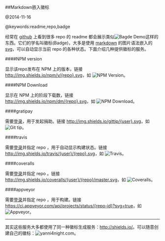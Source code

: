 ##Markdown嵌入徽标

@2014-11-16

@keywords:readme,repo,badge

经常在 [github](https://github.com/) 上看到很多 repo 的 readme 都会展示类似![Bagde Demo](http://img.shields.io/travis/yanni4night/urljoin.svg)这样的东西。它们的学名叫徽标(Badge)，大多是使用 [markdown](http://zh.wikipedia.org/zh/Markdown) 的图片语法嵌入的 [svg](http://www.w3.org/Graphics/SVG/)，可以自动显示当前 repo 的各种状态。下面介绍几种提供徽标的服务。


####NPM version

显示该repo发布在 NPM 上的版本，链接 <http://img.shields.io/npm/v/{repo}.svg>，如 ![NPM Version](http://img.shields.io/npm/v/urljoin.svg)。

####NPM Download

显示在 NPM 上的阶段下载数，链接 <http://img.shields.io/npm/dm/{repo}.svg>，如 ![NPM Download](http://img.shields.io/npm/dm/urljoin.svg)。

####gratipay

需要[登录](https://gratipay.com/)，用于发起捐助。链接 <http://img.shields.io/gittip/{user}.svg>，如 ![Git tip](http://img.shields.io/gittip/yanni4night.svg)。

####travis

需要[登录](https://travis-ci.org/)并指定 repo ，用于自动显示构建状态。链接 <http://img.shields.io/travis/{user}/{repo}.svg>，如 ![Travis](http://img.shields.io/travis/yanni4night/urljoin.svg)。

####coveralls

需要[登录](https://coveralls.io/)并指定 repo 。链接 <http://img.shields.io/coveralls/{user}/{repo}/master.svg>，如 ![Coveralls](http://img.shields.io/coveralls/yanni4night/urljoin/master.svg)。

####appveyor

需要[登录](https://ci.appveyor.com/)并指定 repo ，用于构建。链接 <https://ci.appveyor.com/api/projects/status/{repo-id}?svg=true>，如 ![Appveyor](https://ci.appveyor.com/api/projects/status/ildoo8h6ewphy8we?svg=true)。

<hr>

其实这些服务大多都使用了同一种徽标生成服务：<http://shields.io/>。可以随意创建自己的徽标：![yanni4night.com](http://img.shields.io/badge/yanni4night.com-ONLINE-brightgreen.svg)。